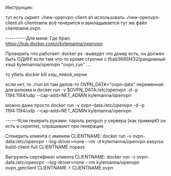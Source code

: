 Инструкция:

тут есть скрипт ./new-openvpn-client.sh 
использовать ./new-openvpn-client.sh clientname
всё генерится и выкладывается тут же файл clientname.ovpn


----------Для меня:
Где брал:   https://hub.docker.com/r/kylemanna/openvpn

Проверить что работает: docker ps  -выведет что докер есть, он должен быть ОДИН!
если там что-то кроме строчки с 
fbab3685f432(рандомный хэш)        kylemanna/openvpn   "ovpn_run"  ....

то убить docker kill хэш_левой_херни 

если нет, то ./run.sh   там делов-то OVPN_DATA="ovpn-data" переменная для волюма и 
docker run -v $OVPN_DATA:/etc/openvpn -d -p 1194:1194/udp --cap-add=NET_ADMIN kylemanna/openvpn

можно даже просто 
docker run -v ovpn-data:/etc/openvpn -d -p 1194:1194/udp --cap-add=NET_ADMIN kylemanna/openvpn

------Усли генерить руками:
пароль penguin у сервера (как примерЮ он есть в скрипте), спрашивают при генерации

Сгенерить клиента с именем CLIENTNAME:
docker run -v ovpn-data:/etc/openvpn --log-driver=none --rm -it kylemanna/openvpn easyrsa build-client-full CLIENTNAME nopass

Выгрузить сертификат клиента CLIENTNAME:
docker run -v ovpn-data:/etc/openvpn --log-driver=none --rm kylemanna/openvpn ovpn_getclient CLIENTNAME > CLIENTNAME.ovpn


